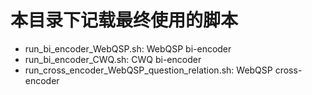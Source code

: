 # 本目录下记载最终使用的脚本
- run_bi_encoder_WebQSP.sh: WebQSP bi-encoder
- run_bi_encoder_CWQ.sh: CWQ bi-encoder
- run_cross_encoder_WebQSP_question_relation.sh: WebQSP cross-encoder